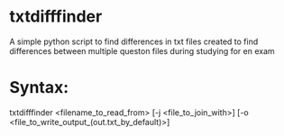# txtdifffinder
A simple python script to find differences in txt files
created to find differences between multiple queston files during studying for en exam
# Syntax:
txtdifffinder <filename_to_read_from> [-j <file_to_join_with>] [-o <file_to_write_output_(out.txt_by_default)>] 
